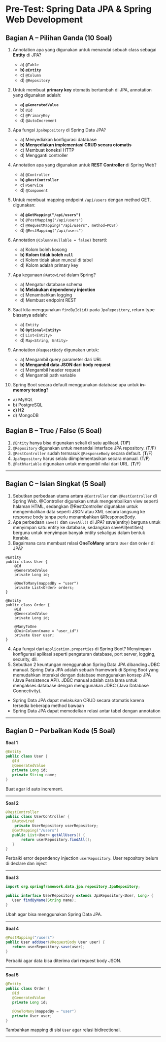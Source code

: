 # Pre-Test: Spring Data JPA & Spring Web Development

## Bagian A – Pilihan Ganda (10 Soal)

1. Annotation apa yang digunakan untuk menandai sebuah class sebagai **Entity** di JPA?  
   - a) `@Table`  
   - **b) `@Entity`**  
   - c) `@Column`  
   - d) `@Repository`  

2. Untuk membuat **primary key** otomatis bertambah di JPA, annotation yang digunakan adalah:  
   - **a) `@GeneratedValue`**  
   - b) `@Id`  
   - c) `@PrimaryKey`  
   - d) `@AutoIncrement`  

3. Apa fungsi `JpaRepository` di Spring Data JPA?  
   - a) Menyediakan konfigurasi database  
   - **b) Menyediakan implementasi CRUD secara otomatis**  
   - c) Membuat koneksi HTTP  
   - d) Mengganti controller  

4. Annotation apa yang digunakan untuk **REST Controller** di Spring Web?  
   - a) `@Controller`  
   - **b) `@RestController`**  
   - c) `@Service`  
   - d) `@Component`  

5. Untuk membuat mapping endpoint `/api/users` dengan method GET, digunakan:  
   - **a) `@GetMapping("/api/users")`**  
   - b) `@PostMapping("/api/users")`  
   - c) `@RequestMapping("/api/users", method=POST)`  
   - d) `@RestMapping("/api/users")`  

6. Annotation `@Column(nullable = false)` berarti:  
   - a) Kolom boleh kosong  
   - **b) Kolom tidak boleh `null`**  
   - c) Kolom tidak akan muncul di tabel  
   - d) Kolom adalah primary key  

7. Apa kegunaan `@Autowired` dalam Spring?  
   - a) Mengatur database schema  
   - **b) Melakukan dependency injection**  
   - c) Menambahkan logging  
   - d) Membuat endpoint REST  

8. Saat kita menggunakan `findById(id)` pada `JpaRepository`, return type biasanya adalah:  
   - a) `Entity`  
   - **b) `Optional<Entity>`**  
   - c) `List<Entity>`  
   - d) `Map<String, Entity>`  

9. Annotation `@RequestBody` digunakan untuk:  
   - a) Mengambil query parameter dari URL  
   - **b) Mengambil data JSON dari body request**  
   - c) Mengambil header request  
   - d) Mengambil path variable  

10. Spring Boot secara default menggunakan database apa untuk **in-memory testing**?  
   - a) MySQL  
   - b) PostgreSQL  
   - **c) H2**  
   - d) MongoDB  


## Bagian B – True / False (5 Soal)

1. `@Entity` hanya bisa digunakan sekali di satu aplikasi. (T/**F**)
2. `@Repository` digunakan untuk menandai interface JPA repository. (**T**/F)
3. `@RestController` sudah termasuk `@ResponseBody` secara default. (**T**/F)
4. `JpaRepository` harus selalu diimplementasikan secara manual. (T/**F**)
5. `@PathVariable` digunakan untuk mengambil nilai dari URL. (**T**/F)

---

## Bagian C – Isian Singkat (5 Soal)

1. Sebutkan perbedaan utama antara `@Controller` dan `@RestController` di Spring Web.
@Controller digunakan untuk mengembalikan view seperti halaman HTML, sedangkan @RestController digunakan untuk mengembalikan data seperti JSON atau XML secara langsung ke response body tanpa perlu menambahkan @ResponseBody.
2. Apa perbedaan `save()` dan `saveAll()` di JPA?
save(entity) berguna untuk menyimpan satu entity ke database, sedangkan saveAll(entities) berguna untuk menyimpan banyak entity sekaligus dalam bentuk Iterable.
3. Bagaimana cara membuat relasi **OneToMany** antara `User` dan `Order` di JPA?
```
@Entity
public class User {
    @Id
    @GeneratedValue
    private Long id;

    @OneToMany(mappedBy = "user")
    private List<Order> orders;
}

@Entity
public class Order {
    @Id
    @GeneratedValue
    private Long id;

    @ManyToOne
    @JoinColumn(name = "user_id")
    private User user;
}
```
4. Apa fungsi dari `application.properties` di Spring Boot?
Menyimpan konfigurasi aplikasi seperti pengaturan database, port server, logging, security, dll.
5. Sebutkan 2 keuntungan menggunakan Spring Data JPA dibanding JDBC manual.
Spring Data JPA adalah sebuah framework di Spring Boot yang memudahkan interaksi dengan database menggunakan konsep JPA (Java Persistence API).
JDBC manual adalah cara lama untuk mengakses database dengan menggunakan JDBC (Java Database Connectivity).
- Spring Data JPA dapat melakukan CRUD secara otomatis karena tersedia beberapa method bawaan
- Spring Data JPA dapat memodelkan relasi antar tabel dengan annotation
---

## Bagian D – Perbaikan Kode (5 Soal)

**Soal 1**

```java
@Entity
public class User {
   @Id
   @GeneratedValue
   private Long id;
   private String name;
}
```

Buat agar id auto increment.

---

**Soal 2**

```java
@RestController
public class UserController {
   @Autowired
    private UserRepository userRepository;
   @GetMapping("/users")
   public List<User> getAllUsers() {
       return userRepository.findAll();
   }
}
```

Perbaiki error dependency injection `userRepository`.
User repository belum di declare dan inject

---

**Soal 3**

```java
import org.springframework.data.jpa.repository.JpaRepository;

public interface UserRepository extends JpaRepository<User, Long> {
   User findByName(String name);
}
```

Ubah agar bisa menggunakan Spring Data JPA.

---

**Soal 4**

```java
@PostMapping("/users")
public User addUser(@RequestBody User user) {
   return userRepository.save(user);
}
```

Perbaiki agar data bisa diterima dari request body JSON.

---

**Soal 5**

```java
@Entity
public class Order {
   @Id
   @GeneratedValue
   private Long id;

   @OneToMany(mappedBy = "user")
   private User user;
}
```

Tambahkan mapping di sisi `User` agar relasi bidirectional.

---

